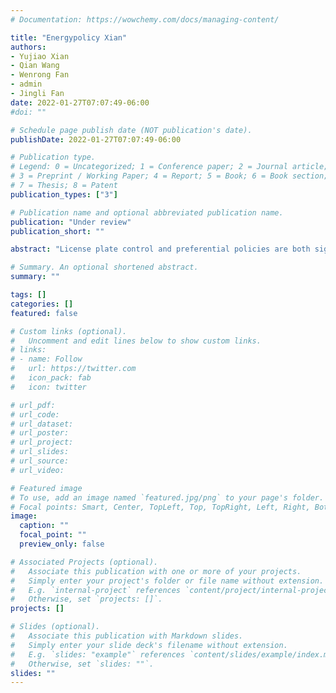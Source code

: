 ```yaml
---
# Documentation: https://wowchemy.com/docs/managing-content/

title: "Energypolicy Xian"
authors: 
- Yujiao Xian
- Qian Wang
- Wenrong Fan
- admin
- Jingli Fan
date: 2022-01-27T07:07:49-06:00
#doi: ""

# Schedule page publish date (NOT publication's date).
publishDate: 2022-01-27T07:07:49-06:00

# Publication type.
# Legend: 0 = Uncategorized; 1 = Conference paper; 2 = Journal article;
# 3 = Preprint / Working Paper; 4 = Report; 5 = Book; 6 = Book section;
# 7 = Thesis; 8 = Patent
publication_types: ["3"]

# Publication name and optional abbreviated publication name.
publication: "Under review"
publication_short: ""

abstract: "License plate control and preferential policies are both significant for promoting New Energy Vehicles (NEVs) in China, and it is important to be aware of the impact of different policies on NEV demand. This study first conducts a survey based on questionnaires answered by 572 residents from Beijing and Shanghai. The conditional-logit model and mixed-logit model are then utilized to analyze the impact of different incentive policies (i.e., auction, lottery and queueing), vehicle attributes, and consumer attributes on China’s NEV demand in gigantic cities. The results show that, i) the incentive effect of license-plate auction for purchasing NEVs is better than that of license-plate lotteries and license-plate queueing. ii) there is an evident promotion by the tax exemption policies in Beijing and Shanghai. iii) people hope that the rate of change in subsidies for battery electric vehicles (BEVs) is tied to BEV recharge mileage. iv) among those who have a high demand for purchasing a vehicle, their primary purpose is to commute to work. v) those who have BEV, live in other cities, or have urgent purchasing needs are likely not to choose NEVs. Policy implications have been proposed to promote NEVs in China’s gigantic cities."

# Summary. An optional shortened abstract.
summary: ""

tags: []
categories: []
featured: false

# Custom links (optional).
#   Uncomment and edit lines below to show custom links.
# links:
# - name: Follow
#   url: https://twitter.com
#   icon_pack: fab
#   icon: twitter

# url_pdf:
# url_code:
# url_dataset:
# url_poster:
# url_project:
# url_slides:
# url_source:
# url_video:

# Featured image
# To use, add an image named `featured.jpg/png` to your page's folder. 
# Focal points: Smart, Center, TopLeft, Top, TopRight, Left, Right, BottomLeft, Bottom, BottomRight.
image:
  caption: ""
  focal_point: ""
  preview_only: false

# Associated Projects (optional).
#   Associate this publication with one or more of your projects.
#   Simply enter your project's folder or file name without extension.
#   E.g. `internal-project` references `content/project/internal-project/index.md`.
#   Otherwise, set `projects: []`.
projects: []

# Slides (optional).
#   Associate this publication with Markdown slides.
#   Simply enter your slide deck's filename without extension.
#   E.g. `slides: "example"` references `content/slides/example/index.md`.
#   Otherwise, set `slides: ""`.
slides: ""
---
```

